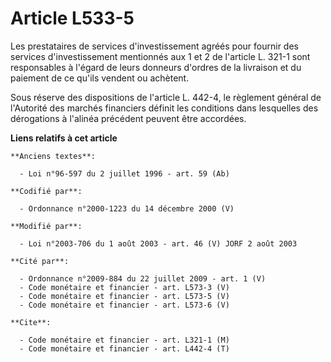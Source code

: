 # Article L533-5

Les prestataires de services d'investissement agréés pour fournir des services d'investissement mentionnés aux 1 et 2 de
l'article L. 321-1 sont responsables à l'égard de leurs donneurs d'ordres de la livraison et du paiement de ce qu'ils vendent
ou achètent.

Sous réserve des dispositions de l'article L. 442-4, le règlement général de l'Autorité des marchés financiers définit les
conditions dans lesquelles des dérogations à l'alinéa précédent peuvent être accordées.

**Liens relatifs à cet article**

	**Anciens textes**:

	  - Loi n°96-597 du 2 juillet 1996 - art. 59 (Ab)

	**Codifié par**:

	  - Ordonnance n°2000-1223 du 14 décembre 2000 (V)

	**Modifié par**:

	  - Loi n°2003-706 du 1 août 2003 - art. 46 (V) JORF 2 août 2003

	**Cité par**:

	  - Ordonnance n°2009-884 du 22 juillet 2009 - art. 1 (V)
	  - Code monétaire et financier - art. L573-3 (V)
	  - Code monétaire et financier - art. L573-5 (V)
	  - Code monétaire et financier - art. L573-6 (V)

	**Cite**:

	  - Code monétaire et financier - art. L321-1 (M)
	  - Code monétaire et financier - art. L442-4 (T)
